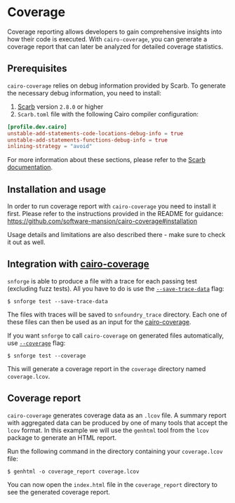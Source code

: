# Coverage

Coverage reporting allows developers to gain comprehensive insights into how their code is executed.
With `cairo-coverage`, you can generate a coverage report that can later be analyzed for detailed coverage statistics.

## Prerequisites

`cairo-coverage` relies on debug information provided by Scarb. To generate the necessary debug information, you need to install:

1. [Scarb](https://github.com/software-mansion/scarb) version `2.8.0` or higher
2. `Scarb.toml` file with the following Cairo compiler configuration:
```toml
[profile.dev.cairo]
unstable-add-statements-code-locations-debug-info = true
unstable-add-statements-functions-debug-info = true
inlining-strategy = "avoid"
```
For more information about these sections, please refer to the [Scarb documentation](https://docs.swmansion.com/scarb/docs/reference/manifest.html#cairo).

## Installation and usage

In order to run coverage report with `cairo-coverage` you need to install it first. 
Please refer to the instructions provided in the README for guidance:
<https://github.com/software-mansion/cairo-coverage#installation>

Usage details and limitations are also described there - make sure to check it out as well.  

## Integration with [cairo-coverage](https://github.com/software-mansion/cairo-coverage)

`snforge` is able to produce a file with a trace for each passing test (excluding fuzz tests).
All you have to do is use the [`--save-trace-data`](../appendix/snforge/test.md#--save-trace-data) flag:

```shell
$ snforge test --save-trace-data
```

The files with traces will be saved to `snfoundry_trace` directory. Each one of these files can then be used as an input
for the [cairo-coverage](https://github.com/software-mansion/cairo-coverage).

If you want `snforge` to call `cairo-coverage` on generated files automatically, use [`--coverage`](../appendix/snforge/test.md#--coverage) flag:

```shell
$ snforge test --coverage
```

This will generate a coverage report in the `coverage` directory named `coverage.lcov`.

## Coverage report

`cairo-coverage` generates coverage data as an `.lcov` file. A summary report with aggregated data can be produced by one of many tools that accept the `lcov` format.
In this example we will use the `genhtml` tool from the `lcov` package to generate an HTML report.

Run the following command in the directory containing your `coverage.lcov` file:

```shell
$ genhtml -o coverage_report coverage.lcov
```

You can now open the `index.html` file in the `coverage_report` directory to see the generated coverage report.
